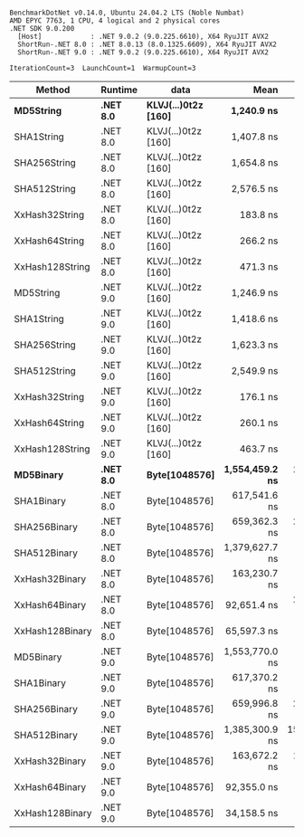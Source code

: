 ```

BenchmarkDotNet v0.14.0, Ubuntu 24.04.2 LTS (Noble Numbat)
AMD EPYC 7763, 1 CPU, 4 logical and 2 physical cores
.NET SDK 9.0.200
  [Host]            : .NET 9.0.2 (9.0.225.6610), X64 RyuJIT AVX2
  ShortRun-.NET 8.0 : .NET 8.0.13 (8.0.1325.6609), X64 RyuJIT AVX2
  ShortRun-.NET 9.0 : .NET 9.0.2 (9.0.225.6610), X64 RyuJIT AVX2

IterationCount=3  LaunchCount=1  WarmupCount=3  

```
| Method          | Runtime  | data                | Mean           | Error         | StdDev      | Min            | Max            | Gen0   | Allocated |
|---------------- |--------- |-------------------- |---------------:|--------------:|------------:|---------------:|---------------:|-------:|----------:|
| **MD5String**       | **.NET 8.0** | **KLVJ(...)0t2z [160]** |     **1,240.9 ns** |     **101.59 ns** |     **5.57 ns** |     **1,236.2 ns** |     **1,247.1 ns** | **0.0668** |    **1128 B** |
| SHA1String      | .NET 8.0 | KLVJ(...)0t2z [160] |     1,407.8 ns |     103.57 ns |     5.68 ns |     1,401.4 ns |     1,412.4 ns | 0.0839 |    1416 B |
| SHA256String    | .NET 8.0 | KLVJ(...)0t2z [160] |     1,654.8 ns |     273.53 ns |    14.99 ns |     1,640.8 ns |     1,670.6 ns | 0.1106 |    1856 B |
| SHA512String    | .NET 8.0 | KLVJ(...)0t2z [160] |     2,576.5 ns |     158.68 ns |     8.70 ns |     2,566.7 ns |     2,583.2 ns | 0.1907 |    3240 B |
| XxHash32String  | .NET 8.0 | KLVJ(...)0t2z [160] |       183.8 ns |      15.92 ns |     0.87 ns |       183.0 ns |       184.8 ns | 0.0348 |     584 B |
| XxHash64String  | .NET 8.0 | KLVJ(...)0t2z [160] |       266.2 ns |      26.96 ns |     1.48 ns |       264.6 ns |       267.4 ns | 0.0434 |     728 B |
| XxHash128String | .NET 8.0 | KLVJ(...)0t2z [160] |       471.3 ns |      20.54 ns |     1.13 ns |       470.4 ns |       472.6 ns | 0.0672 |    1128 B |
| MD5String       | .NET 9.0 | KLVJ(...)0t2z [160] |     1,246.9 ns |     166.66 ns |     9.14 ns |     1,238.9 ns |     1,256.8 ns | 0.0668 |    1128 B |
| SHA1String      | .NET 9.0 | KLVJ(...)0t2z [160] |     1,418.6 ns |     184.64 ns |    10.12 ns |     1,407.9 ns |     1,428.0 ns | 0.0839 |    1416 B |
| SHA256String    | .NET 9.0 | KLVJ(...)0t2z [160] |     1,623.3 ns |      89.94 ns |     4.93 ns |     1,617.8 ns |     1,627.2 ns | 0.1106 |    1856 B |
| SHA512String    | .NET 9.0 | KLVJ(...)0t2z [160] |     2,549.9 ns |      65.55 ns |     3.59 ns |     2,546.2 ns |     2,553.4 ns | 0.1907 |    3240 B |
| XxHash32String  | .NET 9.0 | KLVJ(...)0t2z [160] |       176.1 ns |      30.84 ns |     1.69 ns |       174.6 ns |       177.9 ns | 0.0348 |     584 B |
| XxHash64String  | .NET 9.0 | KLVJ(...)0t2z [160] |       260.1 ns |      37.78 ns |     2.07 ns |       258.7 ns |       262.5 ns | 0.0434 |     728 B |
| XxHash128String | .NET 9.0 | KLVJ(...)0t2z [160] |       463.7 ns |      56.02 ns |     3.07 ns |       460.7 ns |       466.8 ns | 0.0672 |    1128 B |
| **MD5Binary**       | **.NET 8.0** | **Byte[1048576]**       | **1,554,459.2 ns** |  **12,535.22 ns** |   **687.10 ns** | **1,553,755.7 ns** | **1,555,128.6 ns** |      **-** |      **41 B** |
| SHA1Binary      | .NET 8.0 | Byte[1048576]       |   617,541.6 ns |   2,572.92 ns |   141.03 ns |   617,390.6 ns |   617,669.9 ns |      - |      49 B |
| SHA256Binary    | .NET 8.0 | Byte[1048576]       |   659,362.3 ns |  26,051.72 ns | 1,427.98 ns |   658,420.7 ns |   661,005.4 ns |      - |      57 B |
| SHA512Binary    | .NET 8.0 | Byte[1048576]       | 1,379,627.7 ns |   7,818.57 ns |   428.56 ns | 1,379,171.8 ns | 1,380,022.3 ns |      - |      89 B |
| XxHash32Binary  | .NET 8.0 | Byte[1048576]       |   163,230.7 ns |   4,715.05 ns |   258.45 ns |   163,022.0 ns |   163,519.8 ns |      - |      32 B |
| XxHash64Binary  | .NET 8.0 | Byte[1048576]       |    92,651.4 ns |  24,560.04 ns | 1,346.22 ns |    91,850.5 ns |    94,205.7 ns |      - |      32 B |
| XxHash128Binary | .NET 8.0 | Byte[1048576]       |    65,597.3 ns |     307.84 ns |    16.87 ns |    65,579.8 ns |    65,613.5 ns |      - |      40 B |
| MD5Binary       | .NET 9.0 | Byte[1048576]       | 1,553,770.0 ns |   3,789.98 ns |   207.74 ns | 1,553,615.1 ns | 1,554,006.0 ns |      - |      41 B |
| SHA1Binary      | .NET 9.0 | Byte[1048576]       |   617,370.2 ns |   1,039.73 ns |    56.99 ns |   617,318.5 ns |   617,431.3 ns |      - |      49 B |
| SHA256Binary    | .NET 9.0 | Byte[1048576]       |   659,996.8 ns |  24,507.59 ns | 1,343.34 ns |   658,462.6 ns |   660,962.1 ns |      - |      57 B |
| SHA512Binary    | .NET 9.0 | Byte[1048576]       | 1,385,300.9 ns | 155,128.91 ns | 8,503.14 ns | 1,379,999.0 ns | 1,395,108.7 ns |      - |      89 B |
| XxHash32Binary  | .NET 9.0 | Byte[1048576]       |   163,672.2 ns |  16,195.63 ns |   887.74 ns |   163,124.2 ns |   164,696.4 ns |      - |      32 B |
| XxHash64Binary  | .NET 9.0 | Byte[1048576]       |    92,355.0 ns |   7,661.64 ns |   419.96 ns |    91,883.9 ns |    92,690.1 ns |      - |      32 B |
| XxHash128Binary | .NET 9.0 | Byte[1048576]       |    34,158.5 ns |   3,575.95 ns |   196.01 ns |    33,932.2 ns |    34,274.4 ns |      - |      40 B |

